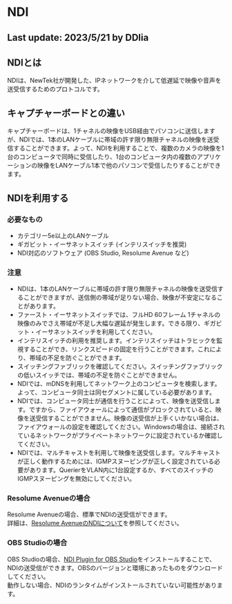 # NDI
Last update: 2023/5/21 by DDlia  
---  
## NDIとは
NDIは、NewTek社が開発した、IPネットワークを介して低遅延で映像や音声を送受信するためのプロトコルです。  

## キャプチャーボードとの違い
キャプチャーボードは、1チャネルの映像をUSB経由でパソコンに送信しますが、NDIでは、1本のLANケーブルに帯域の許す限り無限チャネルの映像を送受信することができます。よって、NDIを利用することで、複数のカメラの映像を1台のコンピュータで同時に受信したり、1台のコンピュータ内の複数のアプリケーションの映像をLANケーブル1本で他のパソコンで受信したりすることができます。  

## NDIを利用する
### 必要なもの
- カテゴリー5e以上のLANケーブル
- ギガビット・イーサネットスイッチ (インテリスイッチを推奨)
- NDI対応のソフトウェア (OBS Studio, Resolume Avenue など)
### 注意
- NDIは、1本のLANケーブルに帯域の許す限り無限チャネルの映像を送受信することができますが、送信側の帯域が足りない場合、映像が不安定になることがあります。
- ファースト・イーサネットスイッチでは、フルHD 60フレーム 1チャネルの映像のみでさえ帯域が不足し大幅な遅延が発生します。できる限り、ギガビット・イーサネットスイッチを利用してください。
- インテリスイッチの利用を推奨します。インテリスイッチはトラヒックを監視することができ、リンクスピードの固定を行うことができます。これにより、帯域の不足を防ぐことができます。
- スイッチングファブリックを確認してください。スイッチングファブリックの低いスイッチでは、帯域の不足を防ぐことができません。
- NDIでは、mDNSを利用してネットワーク上のコンピュータを検索します。よって、コンピュータ同士は同セグメントに属している必要があります。
- NDIでは、コンピュータ同士が通信を行うことによって、映像を送受信します。ですから、ファイアウォールによって通信がブロックされていると、映像を送受信することができません。映像の送受信が上手くいかない場合は、ファイアウォールの設定を確認してください。Windowsの場合は、接続されているネットワークがプライベートネットワークに設定されているか確認してください。
- NDIでは、マルチキャストを利用して映像を送受信します。マルチキャストが正しく動作するためには、IGMPスヌーピングが正しく設定されている必要があります。QuerierをVLAN内に1台設定するか、すべてのスイッチのIGMPスヌーピングを無効にしてください。
### Resolume Avenueの場合
Resolume Avenueの場合、標準でNDIの送受信ができます。  
詳細は、[Resolume AvenueのNDIについて](https://resolume.com/support/ja/NDI_inputs_and_outputs)を参照してください。
### OBS Studioの場合
OBS Studioの場合、[NDI Plugin for OBS Studio](https://github.com/Palakis/obs-ndi)をインストールすることで、NDIの送受信ができます。OBSのバージョンと環境にあったものをダウンロードしてください。  
動作しない場合、NDIのランタイムがインストールされていない可能性があります。